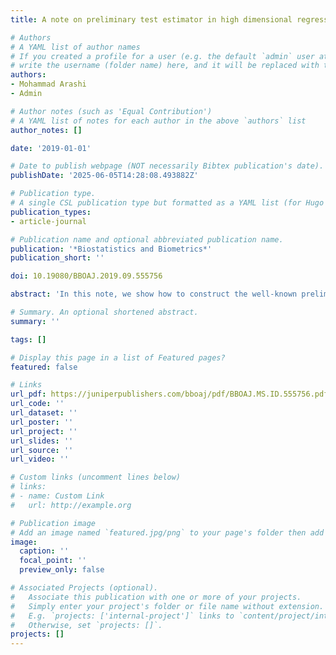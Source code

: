 ```yaml
---
title: A note on preliminary test estimator in high dimensional regression model

# Authors
# A YAML list of author names
# If you created a profile for a user (e.g. the default `admin` user at `content/authors/admin/`), 
# write the username (folder name) here, and it will be replaced with their full name and linked to their profile.
authors:
- Mohammad Arashi
- Admin

# Author notes (such as 'Equal Contribution')
# A YAML list of notes for each author in the above `authors` list
author_notes: []

date: '2019-01-01'

# Date to publish webpage (NOT necessarily Bibtex publication's date).
publishDate: '2025-06-05T14:28:08.493882Z'

# Publication type.
# A single CSL publication type but formatted as a YAML list (for Hugo requirements).
publication_types:
- article-journal

# Publication name and optional abbreviated publication name.
publication: '*Biostatistics and Biometrics*'
publication_short: ''

doi: 10.19080/BBOAJ.2019.09.555756

abstract: 'In this note, we show how to construct the well-known preliminary test estimator to be practical in the high dimensional linear regression model. The strategy is to use a high dimensional test when it is a priori suspected that the parameter may be equal to zero.'

# Summary. An optional shortened abstract.
summary: ''

tags: []

# Display this page in a list of Featured pages?
featured: false

# Links
url_pdf: https://juniperpublishers.com/bboaj/pdf/BBOAJ.MS.ID.555756.pdf
url_code: ''
url_dataset: ''
url_poster: ''
url_project: ''
url_slides: ''
url_source: ''
url_video: ''

# Custom links (uncomment lines below)
# links:
# - name: Custom Link
#   url: http://example.org

# Publication image
# Add an image named `featured.jpg/png` to your page's folder then add a caption below.
image:
  caption: ''
  focal_point: ''
  preview_only: false

# Associated Projects (optional).
#   Associate this publication with one or more of your projects.
#   Simply enter your project's folder or file name without extension.
#   E.g. `projects: ['internal-project']` links to `content/project/internal-project/index.md`.
#   Otherwise, set `projects: []`.
projects: []
---
```



